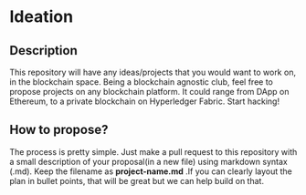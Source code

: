 # Ideation

## Description
This repository will have any ideas/projects that you would want to work on, in the blockchain space. Being a blockchain agnostic club, feel free to propose projects on any blockchain platform. It could range from DApp on Ethereum, to a private blockchain on Hyperledger Fabric. Start hacking!

## How to propose?
The process is pretty simple. Just make a pull request to this repository with a small description of your proposal(in a new file) using markdown syntax (.md). Keep the filename as **project-name.md** .If you can clearly layout the plan in bullet points, that will be great but we can help build on that. 
